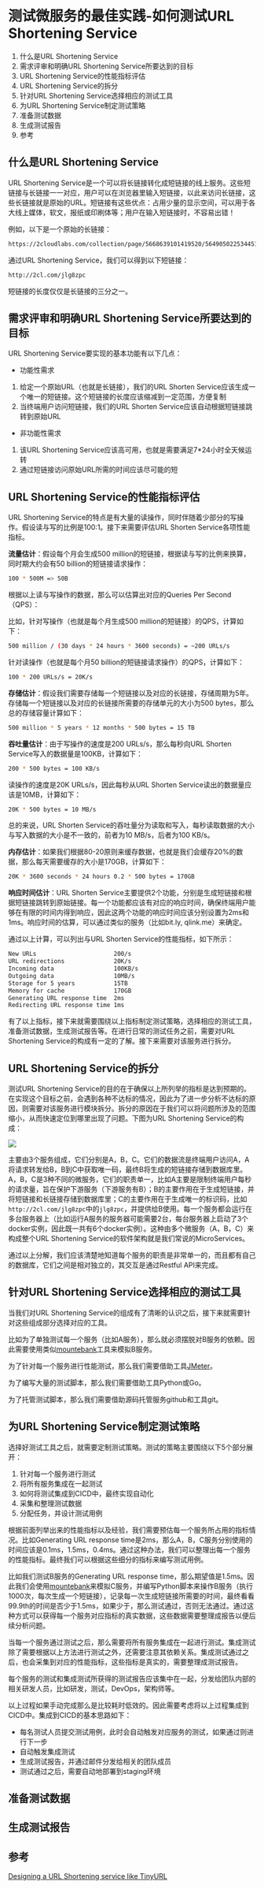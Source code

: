 # 测试微服务的最佳实践-如何测试URL Shortening Service

1. 什么是URL Shortening Service
2. 需求评审和明确URL Shortening Service所要达到的目标
3. URL Shortening Service的性能指标评估
4. URL Shortening Service的拆分
5. 针对URL Shortening Service选择相应的测试工具
6. 为URL Shortening Service制定测试策略
7. 准备测试数据
8. 生成测试报告
9. 参考

## 什么是URL Shortening Service

URL Shortening Service是一个可以将长链接转化成短链接的线上服务。这些短链接与长链接一一对应，用户可以在浏览器里输入短链接，以此来访问长链接，这些长链接就是原始的URL。短链接有这些优点：占用少量的显示空间，可以用于各大线上媒体，软文，报纸或印刷体等；用户在输入短链接时，不容易出错！

例如，以下是一个原始的长链接：

```bash
https://2cloudlabs.com/collection/page/5668639101419520/5649050225344512/5668600916475904/
```

通过URL Shortening Service，我们可以得到以下短链接：

```bash
http://2cl.com/jlg8zpc
```

短链接的长度仅仅是长链接的三分之一。

## 需求评审和明确URL Shortening Service所要达到的目标

URL Shortening Service要实现的基本功能有以下几点：

* 功能性需求

1. 给定一个原始URL（也就是长链接），我们的URL Shorten Service应该生成一个唯一的短链接。这个短链接的长度应该缩减到一定范围，方便复制
2. 当终端用户访问短链接，我们的URL Shorten Service应该自动根据短链接跳转到原始URL

* 非功能性需求

1. 该URL Shortening Service应该高可用，也就是需要满足7*24小时全天候运转
2. 通过短链接访问原始URL所需的时间应该尽可能的短

## URL Shortening Service的性能指标评估

URL Shortening Service的特点是有大量的读操作，同时伴随着少部分的写操作。假设读与写的比例是100:1。接下来需要评估URL Shorten Service各项性能指标。

**流量估计**：假设每个月会生成500 million的短链接，根据读与写的比例来换算，同时期大约会有50 billion的短链接请求操作：

```bash
100 * 500M => 50B
```

根据以上读与写操作的数据，那么可以估算出对应的Queries Per Second（QPS）：

比如，针对写操作（也就是每个月生成500 million的短链接）的QPS，计算如下：

```bash
500 million / (30 days * 24 hours * 3600 seconds) = ~200 URLs/s
```

针对读操作（也就是每个月50 billion的短链接请求操作）的QPS，计算如下：

```bash
100 * 200 URLs/s = 20K/s
```

**存储估计**：假设我们需要存储每一个短链接以及对应的长链接，存储周期为5年。存储每一个短链接以及对应的长链接所需要的存储单元的大小为500 bytes，那么总的存储容量计算如下：

```bash
500 million * 5 years * 12 months * 500 bytes = 15 TB
```

**吞吐量估计**：由于写操作的速度是200 URLs/s，那么每秒向URL Shorten Service写入的数据量是100KB，计算如下：

```bash
200 * 500 bytes = 100 KB/s
```

读操作的速度是20K URLs/s，因此每秒从URL Shorten Service读出的数据量应该是10MB，计算如下：

```bash
20K * 500 bytes = 10 MB/s
```

总的来说，URL Shorten Service的吞吐量分为读取和写入，每秒读取数据的大小与写入数据的大小是不一致的，前者为10 MB/s，后者为100 KB/s。

**内存估计**：如果我们根据80-20原则来缓存数据，也就是我们会缓存20%的数据，那么每天需要缓存的大小是170GB，计算如下：

```bash
20K * 3600 seconds * 24 hours 0.2 * 500 bytes = 170GB
```

**响应时间估计**：URL Shorten Service主要提供2个功能，分别是生成短链接和根据短链接跳转到原始链接。每一个功能都应该有对应的响应时间，确保终端用户能够在有限的时间内得到响应，因此这两个功能的响应时间应该分别设置为2ms和1ms。响应时间的估算，可以通过类似的服务（比如bit.ly, qlink.me）来确定。

通过以上计算，可以列出与URL Shorten Service的性能指标，如下所示：

```bash
New URLs	                  200/s
URL redirections	          20K/s
Incoming data	              100KB/s
Outgoing data	              10MB/s
Storage for 5 years	          15TB
Memory for cache	          170GB
Generating URL response time  2ms
Redirecting URL response time 1ms
```

有了以上指标，接下来就需要围绕以上指标制定测试策略，选择相应的测试工具，准备测试数据，生成测试报告等。在进行日常的测试任务之前，需要对URL Shortening Service的构成有一定的了解。接下来需要对该服务进行拆分。

## URL Shortening Service的拆分

测试URL Shortening Service的目的在于确保以上所列举的指标是达到预期的。在实现这个目标之前，会遇到各种不达标的情况，因此为了进一步分析不达标的原因，则需要对该服务进行模块拆分。拆分的原因在于我们可以将问题所涉及的范围缩小，从而快速定位到哪里出现了问题。下图为URL Shortening Service的构成：

![](./url-components.png)

主要由3个服务组成，它们分别是A，B，C。它们的数据流是终端用户访问A，A将请求转发给B，B到C中获取唯一码，最终B将生成的短链接存储到数据库里。A，B，C是3种不同的微服务，它们的职责单一，比如A主要是限制终端用户每秒的请求量，旨在保护下游服务（下游服务有B）；B的主要作用在于生成短链接，并将短链接和长链接存储到数据库里；C的主要作用在于生成唯一的标识码，比如`http://2cl.com/jlg8zpc`中的`jlg8zpc`，并提供给B使用。每一个服务都会运行在多台服务器上（比如运行A服务的服务器可能需要2台，每台服务器上启动了3个docker实例，因此既一共有6个docker实例）。这种由多个微服务（A，B，C）来构成整个URL Shortening Service的软件架构就是我们常说的MicroServices。

通过以上分解，我们应该清楚地知道每个服务的职责是非常单一的，而且都有自己的数据库，它们之间是相对独立的，其交互是通过Restful API来完成。

## 针对URL Shortening Service选择相应的测试工具

当我们对URL Shortening Service的组成有了清晰的认识之后，接下来就需要针对这些组成部分选择对应的工具。

比如为了单独测试每一个服务（比如A服务），那么就必须摆脱对B服务的依赖。因此需要使用类似[mountebank](http://www.mbtest.org/)工具来模拟B服务。

为了针对每一个服务进行性能测试，那么我们需要借助工具[JMeter](https://jmeter.apache.org/)。

为了编写大量的测试脚本，那么我们需要借助工具Python或Go。

为了托管测试脚本，那么我们需要借助源码托管服务github和工具git。

## 为URL Shortening Service制定测试策略

选择好测试工具之后，就需要定制测试策略。测试的策略主要围绕以下5个部分展开：

1. 针对每一个服务进行测试
2. 将所有服务集成在一起测试
3. 如何将测试集成到CICD中，最终实现自动化
4. 采集和整理测试数据
5. 分配任务，并设计测试用例

根据前面列举出来的性能指标以及经验，我们需要预估每一个服务所占用的指标情况。比如Generating URL response time是2ms，那么A，B，C服务分别使用的时间应该是0.1ms，1.5ms，0.4ms。通过这种办法，我们可以整理出每一个服务的性能指标。最终我们可以根据这些细分的指标来编写测试用例。

比如我们测试B服务的Generating URL response time，那么期望值是1.5ms。因此我们会使用[mountebank](http://www.mbtest.org/)来模拟C服务，并编写Python脚本来操作B服务（执行1000次，每次生成一个短链接），记录每一次生成短链接所需要的时间，最终看看99.9th的时间是否少于1.5ms，如果少于，那么测试通过，否则无法通过。通过这种方式可以获得每一个服务对应指标的真实数据，这些数据需要整理成报告以便后续分析问题。

当每一个服务通过测试之后，那么需要将所有服务集成在一起进行测试。集成测试除了需要根据以上方法进行测试之外，还需要注意其依赖关系。集成测试通过之后，也会采集到对应的性能指标，这些指标是真实的，需要整理成测试报告。

每个服务的测试和集成测试所获得的测试报告应该集中在一起，分发给团队内部的相关研发人员，比如研发，测试，DevOps，架构师等。

以上过程如果手动完成那么是比较耗时低效的。因此需要考虑将以上过程集成到CICD中。集成到CICD的基本思路如下：

* 每名测试人员提交测试用例，此时会自动触发对应服务的测试，如果通过则进行下一步
* 自动触发集成测试
* 生成测试报告，并通过邮件分发给相关的团队成员
* 测试通过之后，需要自动地部署到staging环境

## 准备测试数据
## 生成测试报告

## 参考

[Designing a URL Shortening service like TinyURL](https://www.educative.io/courses/grokking-the-system-design-interview/m2ygV4E81AR)